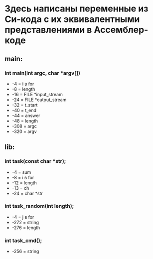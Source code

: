 # Здесь написаны переменные из Си-кода с их эквивалентными представлениями в Ассемблер-коде 

## __main__:
### int main(int argc, char *argv[])
* -4 = i в for 
* -8 = length
* -16 = FILE *input_stream
* -24 = FILE *output_stream
* -32 = t_start
* -40 = t_end
* -44 = answer
* -48 = length
* -308 = argc
* -320 = argv


## __lib__:
### int task(const char *str);
* -4 = sum
* -8 = i в for 
* -12 = length
* -13 = ch
* -24 = char *str

### int task_random(int length);
* -4 = j в for 
* -272 = string
* -276 = length

### int task_cmd();
* -256 = string
